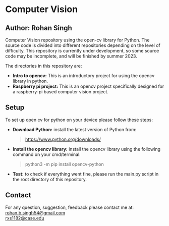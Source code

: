 # Computer Vision
## Author: Rohan Singh
Computer Vision repository using the open-cv library for Python. The source code is divided into different repositories depending on the level of difficulty. This repository is currently under development, so some source code may be incomplete, and will be finished by summer 2023.  

The directories in this repository are:  
  - **Intro to opencv:** This is an introductory project for using the opencv library in python.  
  - **Raspberry pi project:** This is an opencv project specifically designed for a raspberry-pi based computer vision project.  

## Setup
To set up open cv for python on your device please follow these steps:  
  - **Download Python:** install the latest version of Python from:  
    > https://www.python.org/downloads/
  - **Install the opencv library:** install the opencv library using the following command on your cmd/terminal:  
    > python3 -m pip install opencv-python  
  - **Test:** to check if everything went fine, please run the main.py script in the root directory of this repository.  
  
  ## Contact
  For any question, suggestion, feedback please contact me at:  
  rohan.b.singh54@gmail.com  
  rxs1182@case.edu  
